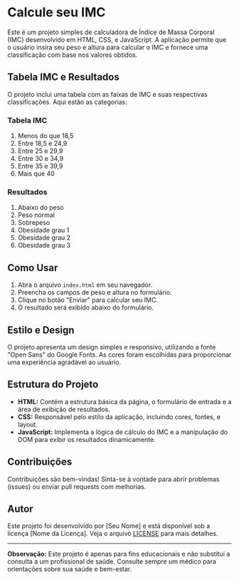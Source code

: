 # Calcule seu IMC

Este é um projeto simples de calculadora de Índice de Massa Corporal (IMC) desenvolvido em HTML, CSS, e JavaScript. A aplicação permite que o usuário insira seu peso e altura para calcular o IMC e fornece uma classificação com base nos valores obtidos.

## Tabela IMC e Resultados

O projeto inclui uma tabela com as faixas de IMC e suas respectivas classificações. Aqui estão as categorias:

### Tabela IMC
1. Menos do que 18,5
2. Entre 18,5 e 24,9
3. Entre 25 e 29,9
4. Entre 30 e 34,9
5. Entre 35 e 39,9
6. Mais que 40

### Resultados
1. Abaixo do peso
2. Peso normal
3. Sobrepeso
4. Obesidade grau 1
5. Obesidade grau 2
6. Obesidade grau 3

## Como Usar

1. Abra o arquivo `index.html` em seu navegador.
2. Preencha os campos de peso e altura no formulário.
3. Clique no botão "Enviar" para calcular seu IMC.
4. O resultado será exibido abaixo do formulário.

## Estilo e Design

O projeto apresenta um design simples e responsivo, utilizando a fonte "Open Sans" do Google Fonts. As cores foram escolhidas para proporcionar uma experiência agradável ao usuário.

## Estrutura do Projeto

- **HTML:** Contém a estrutura básica da página, o formulário de entrada e a área de exibição de resultados.
- **CSS:** Responsável pelo estilo da aplicação, incluindo cores, fontes, e layout.
- **JavaScript:** Implementa a lógica de cálculo do IMC e a manipulação do DOM para exibir os resultados dinamicamente.

## Contribuições

Contribuições são bem-vindas! Sinta-se à vontade para abrir problemas (issues) ou enviar pull requests com melhorias.

## Autor

Este projeto foi desenvolvido por [Seu Nome] e está disponível sob a licença [Nome da Licença]. Veja o arquivo [LICENSE](LICENSE) para mais detalhes.

---

**Observação:** Este projeto é apenas para fins educacionais e não substitui a consulta a um profissional de saúde. Consulte sempre um médico para orientações sobre sua saúde e bem-estar.
